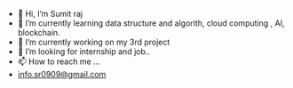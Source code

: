 - 👋 Hi, I’m Sumit raj
- 👀 I’m currently learning data structure and algorith, cloud computing , AI, blockchain.
- 🌱 I’m currently working on my 3rd project
- 💞️ I’m looking for internship and job..
- 📫 How to reach me ...
- info.sr0909@gmail.com

<!---
sumit966/sumit966 is a ✨ special ✨ repository because its `README.md` (this file) appears on your GitHub profile.
You can click the Preview link to take a look at your changes.
--->
